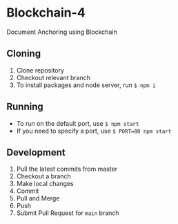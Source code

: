 # Blockchain-4
 Document Anchoring using Blockchain

## Cloning
 1. Clone repository
 2. Checkout relevant branch
 3. To install packages and node server, run `$ npm i`

## Running
 - To run on the default port, use `$ npm start`
 - If you need to specify a port, use `$ PORT=80 npm start`

## Development
 1. Pull the latest commits from master
 2. Checkout a branch
 3. Make local changes
 4. Commit
 5. Pull and Merge
 6. Push
 7. Submit Pull Request for `main` branch
